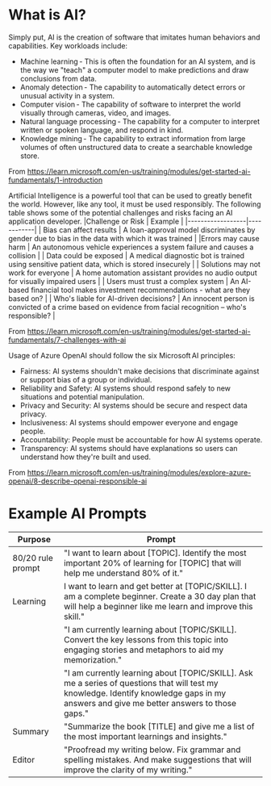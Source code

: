 # What is AI? 

Simply put, AI is the creation of software that imitates human behaviors and capabilities. Key workloads include: 
- Machine learning - This is often the foundation for an AI system, and is the way we "teach" a computer model to make predictions and draw conclusions from data. 
- Anomaly detection - The capability to automatically detect errors or unusual activity in a system. 
- Computer vision - The capability of software to interpret the world visually through cameras, video, and images. 
- Natural language processing - The capability for a computer to interpret written or spoken language, and respond in kind. 
- Knowledge mining - The capability to extract information from large volumes of often unstructured data to create a searchable knowledge store. 
 
From <https://learn.microsoft.com/en-us/training/modules/get-started-ai-fundamentals/1-introduction>  
 
Artificial Intelligence is a powerful tool that can be used to greatly benefit the world. However, like any tool, it must be used responsibly. 
The following table shows some of the potential challenges and risks facing an AI application developer. 
|Challenge or Risk | Example |
|------------------|------------|
| Bias can affect results | A loan-approval model discriminates by gender due to bias in the data with which it was trained |
|Errors may cause harm  | An autonomous vehicle experiences a system failure and causes a collision |
| Data could be exposed | A medical diagnostic bot is trained using sensitive patient data, which is stored insecurely |
| Solutions may not work for everyone | A home automation assistant provides no audio output for visually impaired users |
| Users must trust a complex system | An AI-based financial tool makes investment recommendations - what are they based on? |
| Who's liable for AI-driven decisions? | An innocent person is convicted of a crime based on evidence from facial recognition – who's responsible? |
 
From <https://learn.microsoft.com/en-us/training/modules/get-started-ai-fundamentals/7-challenges-with-ai>  
 
Usage of Azure OpenAI should follow the six Microsoft AI principles: 
- Fairness: AI systems shouldn't make decisions that discriminate against or support bias of a group or individual. 
- Reliability and Safety: AI systems should respond safely to new situations and potential manipulation. 
- Privacy and Security: AI systems should be secure and respect data privacy. 
- Inclusiveness: AI systems should empower everyone and engage people. 
- Accountability: People must be accountable for how AI systems operate. 
- Transparency: AI systems should have explanations so users can understand how they're built and used. 

 From <https://learn.microsoft.com/en-us/training/modules/explore-azure-openai/8-describe-openai-responsible-ai>  

 # Example AI Prompts

| Purpose | Prompt|
|----------|--------|
| 80/20 rule prompt | "I want to learn about [TOPIC]. Identify the most important 20% of learning for [TOPIC] that will help me understand 80% of it." |
| Learning | I want to learn and get better at [TOPIC/SKILL]. I am a complete beginner. Create a 30 day plan that will help a beginner like me learn and improve this skill." |
|   |  "I am currently learning about [TOPIC/SKILL]. Convert the key lessons from this topic into engaging stories and metaphors to aid my memorization." |
|    | "I am currently learning about [TOPIC/SKILL]. Ask me a series of questions that will test my knowledge. Identify knowledge gaps in my answers and give me better answers to those gaps." |
| Summary | "Summarize the book [TITLE] and give me a list of the most important learnings and insights." |
| Editor | "Proofread my writing below. Fix grammar and spelling mistakes. And make suggestions that will improve the clarity of my writing." |

 

 
